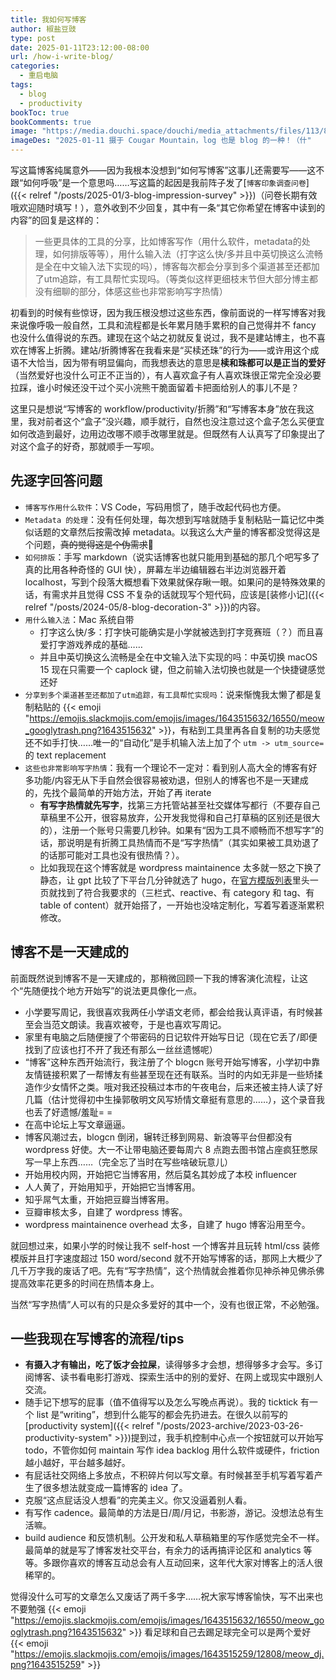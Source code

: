 ```yaml
---
title: 我如何写博客
author: 椒盐豆豉
type: post
date: 2025-01-11T23:12:00-08:00
url: /how-i-write-blog/
categories:
  - 重启电脑
tags:
  - blog
  - productivity
bookToc: true
bookComments: true
image: "https://media.douchi.space/douchi/media_attachments/files/113/812/647/925/742/817/original/15b1b763bf48f88e.png"
imageDes: "2025-01-11 摄于 Cougar Mountain，log 也是 blog 的一种！（什"
---
```


写这篇博客纯属意外——因为我根本没想到“如何写博客”这事儿还需要写——这不跟“如何呼吸”是一个意思吗……写这篇的起因是我前阵子发了[`博客印象调查问卷`]({{< relref "/posts/2025-01/3-blog-impression-survey" >}})（问卷长期有效哦欢迎随时填写！），意外收到不少回复，其中有一条“其它你希望在博客中读到的内容”的回复是这样的：

> 一些更具体的工具的分享，比如博客写作（用什么软件，metadata的处理，如何排版等等），用什么输入法（打字这么快/多并且中英切换这么流畅是全在中文输入法下实现的吗），博客每次都会分享到多个渠道甚至还都加了utm追踪，有工具帮忙实现吗。（等类似这样更细枝末节但大部分博主都没有细聊的部分，体感这些也非常影响写字热情）

<!--more-->

初看到的时候有些惊讶，因为我压根没想过这些东西，像前面说的一样写博客对我来说像呼吸一般自然，工具和流程都是长年累月随手累积的自己觉得并不 fancy 也没什么值得说的东西。建现在这个站之初就反复说过，我不是建站博主，也不喜欢在博客上折腾。建站/折腾博客在我看来是“买椟还珠”的行为——或许用这个成语不大恰当，因为带有明显偏向，而我想表达的意思是**椟和珠都可以是正当的爱好**（当然爱好也没什么可正不正当的），有人喜欢盒子有人喜欢珠很正常完全没必要拉踩，谁小时候还没干过个买小浣熊干脆面留着卡把面给别人的事儿不是？

这里只是想说“写博客的 workflow/productivity/折腾”和“写博客本身”放在我这里，我对前者这个“盒子”没兴趣，顺手就行，自然也没注意过这个盒子怎么买便宜如何改造到最好，边用边改哪不顺手改哪里就是。但既然有人认真写了印象提出了对这个盒子的好奇，那就顺手一写呗。

## 先逐字回答问题
- `博客写作用什么软件`：VS Code，写码用惯了，随手改起代码也方便。
- `Metadata 的处理`：没有任何处理，每次想到写啥就随手复制粘贴一篇记忆中类似话题的文章然后按需改掉 metadata。以我这么大产量的博客都没觉得这是个问题，~~真的觉得这是个伪需求~~🤣
- `如何排版`：手写 markdown（说实话博客也就只能用到基础的那几个吧写多了真的比用各种奇怪的 GUI 快），屏幕左半边编辑器右半边浏览器开着 localhost，写到个段落大概想看下效果就保存瞅一眼。如果问的是特殊效果的话，有需求并且觉得 CSS 不复杂的话就现写个短代码，应该是[装修小记]({{< relref "/posts/2024-05/8-blog-decoration-3" >}})的内容。
- `用什么输入法`：Mac 系统自带
  - 打字这么快/多：打字快可能确实是小学就被选到打字竞赛班（？）而且喜爱打字游戏养成的基础……
  - 并且中英切换这么流畅是全在中文输入法下实现的吗：中英切换 macOS 15 现在只需要一个 caplock 键，但之前输入法切换也就是一个快捷键感觉还好
- `分享到多个渠道甚至还都加了utm追踪，有工具帮忙实现吗`：说来惭愧我太懒了都是复制粘贴的 {{< emoji "https://emojis.slackmojis.com/emojis/images/1643515632/16550/meow_googlytrash.png?1643515632" >}}，有粘到工具里再各自复制的功夫感觉还不如手打快……唯一的“自动化”是手机输入法上加了个 `utm -> utm_source=` 的 text replacement
- `这些也非常影响写字热情`：我有一个理论不一定对：看到别人高大全的博客有好多功能/内容无从下手自然会很容易被劝退，但别人的博客也不是一天建成的，先找个最简单的开始方法，开始了再 iterate
  - **有写字热情就先写字**，找第三方托管站甚至社交媒体写都行（不要存自己草稿里不公开，很容易放弃，公开发我觉得和自己打草稿的区别还是很大的），注册一个账号只需要几秒钟。如果有“因为工具不顺畅而不想写字”的话，那说明是有折腾工具热情而不是“写字热情”（其实如果被工具劝退了的话那可能对工具也没有很热情？）。
  - 比如我现在这个博客就是 wordpress maintainence 太多就一怒之下换了静态，让 gpt 比较了下平台几分钟就选了 hugo，在[官方模版列表](https://themes.gohugo.io/?utm_source=blog.douchi.space)里头一页就找到了符合我要求的（三栏式、reactive、有 category 和 tag、有 table of content）就开始搭了，一开始也没啥定制化，写着写着逐渐累积修改。

## 博客不是一天建成的
前面既然说到博客不是一天建成的，那稍微回顾一下我的博客演化流程，让这个“先随便找个地方开始写”的说法更具像化一点。
- 小学要写周记，我很喜欢我两任小学语文老师，都会给我认真评语，有时候甚至会当范文朗读。我喜欢被夸，于是也喜欢写周记。
- 家里有电脑之后随便搜了个带密码的日记软件开始写日记（现在它丢了/即便找到了应该也打不开了我还有那么一丝丝遗憾呢）
- “博客”这种东西开始流行，我注册了个 blogcn 账号开始写博客，小学初中靠友情链接积累了一帮博友有些甚至现在还有联系。当时的内如无非是一些矫揉造作少女情怀之类。哦对我还投稿过本市的午夜电台，后来还被主持人读了好几篇（估计觉得初中生操郭敬明文风写矫情文章挺有意思的……），这个录音我也丢了好遗憾/羞耻= =
- 在高中论坛上写文章逼逼。
- 博客风潮过去，blogcn 倒闭，辗转迁移到网易、新浪等平台但都没有 wordpress 好使。大一不让带电脑还要每周六 8 点跑去图书馆占座疯狂憋尿写一早上东西……（完全忘了当时在写些啥破玩意儿）
- 开始用校内网，开始把它当博客用，然后莫名其妙成了本校 influencer
- 人人黄了，开始用知乎，开始把它当博客用。
- 知乎屌气太重，开始把豆瓣当博客用。
- 豆瓣审核太多，自建了 wordpress 博客。
- wordpress maintainence overhead 太多，自建了 hugo 博客沿用至今。

就回想过来，如果小学的时候让我不 self-host 一个博客并且玩转 html/css 装修模版并且打字速度超过 150 word/second 就不开始写博客的话，那网上大概少了几千万字我的废话了吧。先有“写字热情”，这个热情就会推着你见神杀神见佛杀佛提高效率花更多的时间在热情本身上。

当然“写字热情”人可以有的只是众多爱好的其中一个，没有也很正常，不必勉强。

## 一些我现在写博客的流程/tips
- **有摄入才有输出，吃了饭才会拉屎**，读得够多才会想，想得够多才会写。多订阅博客、读书看电影打游戏、探索生活中的别的爱好、在网上或现实中跟别人交流。
- 随手记下想写的屁事（值不值得写以及怎么写晚点再说）。我的 ticktick 有一个 list 是“writing”，想到什么能写的都会先扔进去。在很久以前写的 [productivity system]({{< relref "/posts/2023-archive/2023-03-26-productivity-system" >}})提到过，我手机控制中心点一个按钮就可以开始写 todo，不管你如何 maintain 写作 idea backlog 用什么软件或硬件，friction 越小越好，平台越多越好。
- 有屁话社交网络上多放点，不积碎片何以写文章。有时候甚至手机写着写着产生了很多想法就变成一篇博客的 idea 了。
- 克服“这点屁话没人想看”的完美主义。你又没逼着别人看。
- 有写作 cadence。最简单的方法是日/周/月记，书影游，游记。没想法总有生活嘛。
- build audience 和反馈机制。公开发和私人草稿箱里的写作感觉完全不一样。最简单的就是写了博客发社交平台，有余力的话再搞评论区和 analytics 等等。多跟你喜欢的博客互动总会有人互动回来，这年代大家对博客上的活人很稀罕的。

觉得没什么可写的文章怎么又废话了两千多字……祝大家写博客愉快，写不出来也不要勉强 {{< emoji "https://emojis.slackmojis.com/emojis/images/1643515632/16550/meow_googlytrash.png?1643515632" >}} 看足球和自己去踢足球完全可以是两个爱好 {{< emoji "https://emojis.slackmojis.com/emojis/images/1643515259/12808/meow_dj.png?1643515259" >}}